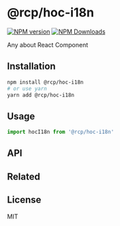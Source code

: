 # @rcp/hoc-i18n

[![NPM version](https://img.shields.io/npm/v/@rcp/hoc-i18n.svg?style=flat-square)](https://www.npmjs.com/package/@rcp/hoc-i18n)
[![NPM Downloads](https://img.shields.io/npm/dm/@rcp/hoc-i18n.svg?style=flat-square&maxAge=43200)](https://www.npmjs.com/package/@rcp/hoc-i18n)

Any about React Component

## Installation

```bash
npm install @rcp/hoc-i18n
# or use yarn
yarn add @rcp/hoc-i18n
```

## Usage

```javascript
import hocI18n from '@rcp/hoc-i18n'
```

## API

## Related

## License

MIT
